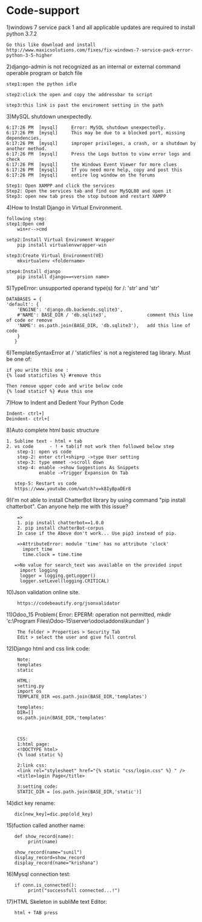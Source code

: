 # Code-support
1)windows 7 service pack 1 and all applicable updates are required to install python 3.7.2

    Go this like download and install
    http://www.maxicsolutions.com/fixes/fix-windows-7-service-pack-error-python-3-5-higher

2)django-admin is not recognized as an internal or external command operable program or batch file

    step1:open the python idle
  
    step2:click the open and copy the addressbar to script 
  
    step3:this link is past the enviroment setting in the path
   
 3)MySQL shutdown unexpectedly.

    6:17:26 PM  [mysql] 	Error: MySQL shutdown unexpectedly.
    6:17:26 PM  [mysql] 	This may be due to a blocked port, missing dependencies, 
    6:17:26 PM  [mysql] 	improper privileges, a crash, or a shutdown by another method.
    6:17:26 PM  [mysql] 	Press the Logs button to view error logs and check
    6:17:26 PM  [mysql] 	the Windows Event Viewer for more clues
    6:17:26 PM  [mysql] 	If you need more help, copy and post this
    6:17:26 PM  [mysql] 	entire log window on the forums

    Step1: Open XAMPP and click the services
    Step2: Open the services tab and find our MySQL80 and open it
    Step3: open new tab press the stop butoom and restart XAMPP 

4)How to Install Django in Virtual Environment.

    following step:
    step1:Open cmd
        win+r-->cmd
        
    setp2:Install Virtual Enviroment Wrapper
        pip install virtualenvwrapper-win
        
    step3:Create Virtual Environment(VE)
        mkvirtualenv <foldername>
        
    step4:Install django
        pip install django==<version name>

5)TypeError: unsupported operand type(s) for /: 'str' and 'str'

    DATABASES = {
    'default': {
        'ENGINE': 'django.db.backends.sqlite3',
        #'NAME': BASE_DIR / 'db.sqlite3',               comment this line of code or remove
        'NAME': os.path.join(BASE_DIR, 'db.sqlite3'),   add this line of code
        }
       }




6)TemplateSyntaxError at /
  'staticfiles' is not a registered tag library. Must be one of:
  
  
    if you write this one :
    {% load staticfiles %} #remove this

    Then remove upper code and write below code 
    {% load staticf %} #use this one
    
7)How to Indent and Dedent Your Python Code


    Indent- ctrl+]
    Deindent- ctrl+[ 
    
    
8)Auto complete html basic structure

    1. Sublime text - html + tab 
    2. vs code      - ! + tab(if not work then followed below step
        step-1: open vs code
        step-2: enter ctrl+ship+p ->type User setting
        step-3: type emmet ->scroll down
        step-4: enable ->show Suggestions As Snippets
                enable ->Trigger Expansion On Tab
                
       step-5: Restart vs code
       https://www.youtube.com/watch?v=k8IyBpaDEr8
    
    
   9)I'm not able to install ChatterBot library by using command "pip install chatterbot". Can anyone help me with this issue?
   
        =>
        1. pip install chatterbot==1.0.0
        2. pip install chatterBot-corpus
        In case if the Above don't work... Use pip3 instead of pip.
        
        =>AttributeError: module 'time' has no attribute 'clock'
          import time
          time.clock = time.time
          
       =>No value for search_text was available on the provided input
         import logging
         logger = logging.getLogger()
         logger.setLevel(logging.CRITICAL)
         
   10)Json validation online site.
   
        https://codebeautify.org/jsonvalidator
        
   11)Odoo_15 Problem( Error: EPERM: operation not permitted, mkdir 'c:\Program Files\Odoo-15\server\odoo\addons\kundan' )
   
        The folder > Properties > Security Tab
        Edit > select the user and give full control
        
  12)Django html and css link code:
        
        Note:
        templates
        static
        
        HTML:
        setting.py
        import os
        TEMPLATE_DIR =os.path.join(BASE_DIR,'templates') 
        
        templates:
        DIR=[]
        os.path.join(BASE_DIR,'templates'
        
        
        
        CSS:
        1:html page:
        <!DOCTYPE html>
        {% load static %}
        
        2:link css:
        <link rel="stylesheet" href="{% static "css/login.css" %} " />
        <title>login Page</title>
        
        3:setting code:
        STATIC_DIR = [os.path.join(BASE_DIR,'static')]
        
   14)dict key rename:
   
       dic[new_key]=dic.pop(old_key)
       
   15)fuction called another name:
   
       def show_record(name):
            print(name)
       
       show_record(name="sunil")
       display_record=show_record
       display_record(name="krishana")
       
   16)Mysql connection test:
   
       if conn.is_connected():
            print("successfull connected...!")
            
            
   17)HTML Skeleton in subliMe text Editor:
   
   
       html + TAB press
        
 
          
         
         

        
        
   
   
        
    
    
    
    
    
    
    
